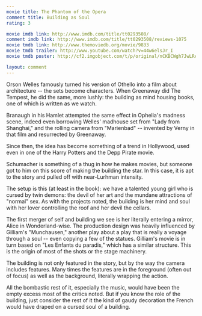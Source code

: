 ```yaml
---
movie title: The Phantom of the Opera
comment title: Building as Soul
rating: 3

movie imdb link: http://www.imdb.com/title/tt0293508/
comment imdb link: http://www.imdb.com/title/tt0293508/reviews-1075
movie tmdb link: http://www.themoviedb.org/movie/9833
movie tmdb trailer: http://www.youtube.com/watch?v=44w6elsJr_I
movie tmdb poster: http://cf2.imgobject.com/t/p/original/nCKBCWgh7JwLRel0i8peKhDdq6n.jpg

layout: comment
---
```


Orson Welles famously turned his version of Othello into a film about architecture -- the sets become characters. When Greenaway did The Tempest, he did the same, more lushly: the building as mind housing books, one of which is written as we watch.

Branaugh in his Hamlet attempted the same effect in Ophelia's madness scene, indeed even borrowing Welles' madhouse set from "Lady from Shanghai," and the rolling camera from "Marienbad" -- invented by Verny in that film and resurrected by Greenaway. 

Since then, the idea has become something of a trend in Hollywood, used even in one of the Harry Potters and the Depp Pirate movie.

Schumacher is something of a thug in how he makes movies, but someone got to him on this score of making the building the star. In this case, it is apt to the story and pulled off with near-Lurhman intensity.

The setup is this (at least in the book): we have a talented young girl who is cursed by twin demons: the devil of her art and the mundane attractions of "normal" sex. As with the projects noted, the building is her mind and soul with her lover controlling the roof and her devil the cellars. 

The first merger of self and building we see is her literally entering a mirror, Alice in Wonderland-wise. The production design was heavily influenced by Gilliam's "Munchausen," another play about a play that is really a voyage through a soul -- even copying a few of the statues. Gilliam's movie is in turn based on "Les Enfants du paradis," which has a similar structure. This is the origin of most of the shots or the stage machinery.

The building is not only featured in the story, but by the way the camera includes features. Many times the features are in the foreground (often out of focus) as well as the background, literally wrapping the action. 

All the bombastic rest of it, especially the music, would have been the empty excess most of the critics noted. But if you know the role of the building, just consider the rest of it the kind of gaudy decoration the French would have draped on a cursed soul of a building.